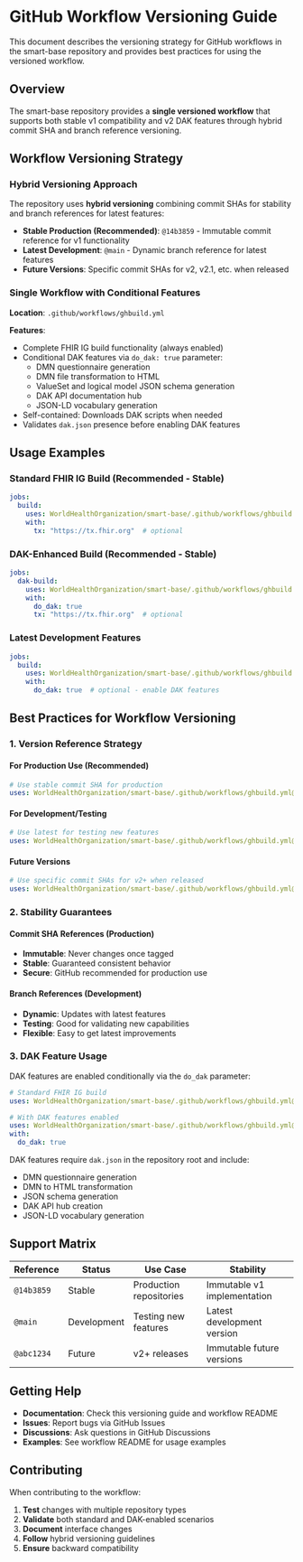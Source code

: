 # GitHub Workflow Versioning Guide

This document describes the versioning strategy for GitHub workflows in the smart-base repository and provides best practices for using the versioned workflow.

## Overview

The smart-base repository provides a **single versioned workflow** that supports both stable v1 compatibility and v2 DAK features through hybrid commit SHA and branch reference versioning.

## Workflow Versioning Strategy

### Hybrid Versioning Approach

The repository uses **hybrid versioning** combining commit SHAs for stability and branch references for latest features:

- **Stable Production (Recommended)**: `@14b3859` - Immutable commit reference for v1 functionality
- **Latest Development**: `@main` - Dynamic branch reference for latest features
- **Future Versions**: Specific commit SHAs for v2, v2.1, etc. when released

### Single Workflow with Conditional Features

**Location**: `.github/workflows/ghbuild.yml`

**Features**:
- Complete FHIR IG build functionality (always enabled)
- Conditional DAK features via `do_dak: true` parameter:
  - DMN questionnaire generation
  - DMN file transformation to HTML  
  - ValueSet and logical model JSON schema generation
  - DAK API documentation hub
  - JSON-LD vocabulary generation
- Self-contained: Downloads DAK scripts when needed
- Validates `dak.json` presence before enabling DAK features

## Usage Examples

### Standard FHIR IG Build (Recommended - Stable)
```yaml
jobs:
  build:
    uses: WorldHealthOrganization/smart-base/.github/workflows/ghbuild.yml@14b3859
    with:
      tx: "https://tx.fhir.org"  # optional
```

### DAK-Enhanced Build (Recommended - Stable)
```yaml
jobs:
  dak-build:
    uses: WorldHealthOrganization/smart-base/.github/workflows/ghbuild.yml@14b3859
    with:
      do_dak: true
      tx: "https://tx.fhir.org"  # optional
```

### Latest Development Features
```yaml
jobs:
  build:
    uses: WorldHealthOrganization/smart-base/.github/workflows/ghbuild.yml@main
    with:
      do_dak: true  # optional - enable DAK features
```

## Best Practices for Workflow Versioning

### 1. Version Reference Strategy

#### For Production Use (Recommended)
```yaml
# Use stable commit SHA for production
uses: WorldHealthOrganization/smart-base/.github/workflows/ghbuild.yml@14b3859
```

#### For Development/Testing
```yaml
# Use latest for testing new features  
uses: WorldHealthOrganization/smart-base/.github/workflows/ghbuild.yml@main
```

#### Future Versions
```yaml
# Use specific commit SHAs for v2+ when released
uses: WorldHealthOrganization/smart-base/.github/workflows/ghbuild.yml@abc1234
```

### 2. Stability Guarantees

#### Commit SHA References (Production)
- **Immutable**: Never changes once tagged
- **Stable**: Guaranteed consistent behavior
- **Secure**: GitHub recommended for production use

#### Branch References (Development)  
- **Dynamic**: Updates with latest features
- **Testing**: Good for validating new capabilities
- **Flexible**: Easy to get latest improvements

### 3. DAK Feature Usage

DAK features are enabled conditionally via the `do_dak` parameter:

```yaml
# Standard FHIR IG build
uses: WorldHealthOrganization/smart-base/.github/workflows/ghbuild.yml@14b3859

# With DAK features enabled
uses: WorldHealthOrganization/smart-base/.github/workflows/ghbuild.yml@14b3859
with:
  do_dak: true
```

DAK features require `dak.json` in the repository root and include:
- DMN questionnaire generation
- DMN to HTML transformation
- JSON schema generation
- DAK API hub creation
- JSON-LD vocabulary generation

## Support Matrix

| Reference | Status | Use Case | Stability |
|-----------|--------|----------|-----------|
| `@14b3859` | Stable | Production repositories | Immutable v1 implementation |
| `@main` | Development | Testing new features | Latest development version |
| `@abc1234` | Future | v2+ releases | Immutable future versions |

## Getting Help

- **Documentation**: Check this versioning guide and workflow README
- **Issues**: Report bugs via GitHub Issues
- **Discussions**: Ask questions in GitHub Discussions
- **Examples**: See workflow README for usage examples

## Contributing

When contributing to the workflow:

1. **Test** changes with multiple repository types
2. **Validate** both standard and DAK-enabled scenarios  
3. **Document** interface changes
4. **Follow** hybrid versioning guidelines
5. **Ensure** backward compatibility